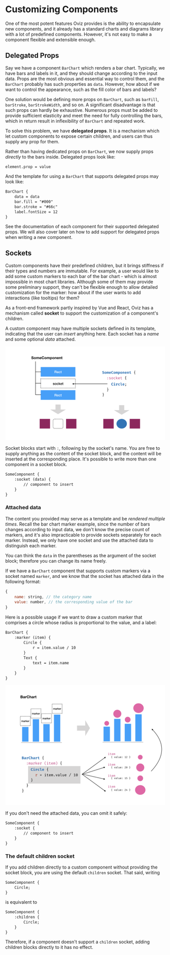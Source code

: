 # Customizing Components

One of the most potent features Oviz provides is the ability to encapsulate new components,
and it already has a standard charts and diagrams library with a lot of predefined components.
However, it's not easy to make a component flexible and extensible enough.

## Delegated Props

Say we have a component `BarChart` which renders a bar chart.
Typically, we have bars and labels in it, and they should change according to the input data.
Props are the most obvious and essential way to control them, and the `BarChart` probably has such properties as `data`.
However, how about if we want to control the appearance, such as the fill color of bars and labels?

One solution would be defining more props on `BarChart`, such as `barFill`, `barStroke`, `barStrokeWidth`, and so on.
A significant disadvantage is that such props can hardly be exhaustive.
Numerous props must be added to provide sufficient elasticity and meet the need for fully controlling the bars,
which in return result in inflexibility of `BarChart` and repeated work.

To solve this problem, we have **delegated props**.
It is a mechanism which let custom components to expose certain children, and users can thus supply any prop for them.

Rather than having dedicated props on `BarChart`, we now supply props _directly_ to the bars inside. Delegated props look like:

```bvt
element.prop = value
```

And the template for using a `BarChart` that supports delegated props may look like:

```bvt
BarChart {
    data = data
    bar.fill = "#000"
    bar.stroke = "#66c"
    label.fontSize = 12
}
```

See the documentation of each component for their supported delegated props.
We will also cover later on how to add support for delegated props when writing a new component.

## Sockets

Custom components have their predefined children, but it brings stiffness if their types and numbers are immutable.
For example, a user would like to add some custom markers to each bar of the bar chart - which is almost impossible in most chart libraries.
Although some of them may provide some preliminary support, they can't be flexible enough to allow detailed customization for the marker: how about if the user wants to add interactions (like tooltips) for them?

As a front-end framework partly inspired by Vue and React, Oviz has a mechanism called **socket** to support the customization of a component's children.

A custom component may have multiple sockets defined in its template, indicating that the user can _insert_ anything here. Each socket has a _name_ and some optional _data_ attached.

![socket](socket.png)

Socket blocks start with `:`, following by the socket's name. You are free to supply anything as the content of the socket block, and the content will be inserted at the corresponding place.
It's possible to write more than one component in a socket block.

```bvt
SomeComponent {
    :socket (data) {
        // component to insert
    }
}
```

### Attached data

The content you provided may serve as a template and be _rendered multiple times_.
Recall the bar chart marker example, since the number of bars changes according to input data, we don't know the precise count of markers, and it's also impracticable to provide sockets separately for each marker.
Instead, we only have one socket and use the attached data to distinguish each marker.

You can think the `data` in the parentheses as the argument of the socket block; therefore you can change its name freely.

If we have a `BarChart` component that supports custom markers via a socket named `marker`, and we know that the socket has attached data in the following format:

```js
{
    name: string, // the category name
    value: number, // the corresponding value of the bar
}
```

Here is a possible usage if we want to draw a custom marker that comprises a circle whose radius is proportional to the value, and a label:

```bvt
BarChart {
    :marker (item) {
        Circle {
            r = item.value / 10
        }
        Text {
            text = item.name
        }
    }
}
```

![barchart with socket](barchart-socket.png)

If you don't need the attached data, you can omit it safely:

```bvt
SomeComponent {
    :socket {
        // component to insert
    }
}
```

### The default children socket

If you add children directly to a custom component without providing the socket block, you are using the default `children` socket.
That said, writing

```bvt
SomeComponent {
    Circle;
}
```

is equivalent to

```bvt
SomeComponent {
    :children {
        Circle;
    }
}
```

Therefore, if a component doesn't support a `children` socket, adding children blocks directly to it has no effect.

